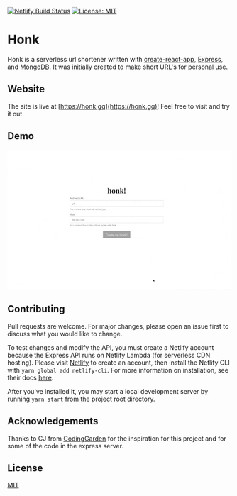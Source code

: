 [![Netlify Build Status](https://api.netlify.com/api/v1/badges/0cecb5d2-cae5-49fc-aade-3f706d4021af/deploy-status)](https://app.netlify.com/sites/honkurls/deploys)
[![License: MIT](https://img.shields.io/badge/License-MIT-blueviolet.svg)](https://opensource.org/licenses/MIT)
# Honk

Honk is a serverless url shortener written with [create-react-app](https://reactjs.org/docs/create-a-new-react-app.html), [Express](https://expressjs.com), and [MongoDB](http://mongodb.com). It was initially created to make short URL's for personal use.

## Website

The site is live at [https://honk.gq](https://honk.gq)! Feel free to visit and try it out.

## Demo
![demo gif](./demo/demo.gif)


## Contributing
Pull requests are welcome. For major changes, please open an issue first to discuss what you would like to change. 

To test changes and modify the API, you must create a Netlify account because the Express API runs on Netlify Lambda (for serverless CDN hosting). Please visit [Netlify](https://netlify.com) to create an account, then install the Netlify CLI with `yarn global add netlify-cli`. For more information on installation, see their docs [here](https://docs.netlify.com/cli/get-started/).

After you've installed it, you may start a local development server by running `yarn start` from the project root directory.

## Acknowledgements
Thanks to CJ from [CodingGarden](https://github.com/codinggarden) for the inspiration for this project and for some of the code in the express server.

## License
[MIT](https://choosealicense.com/licenses/mit/)
